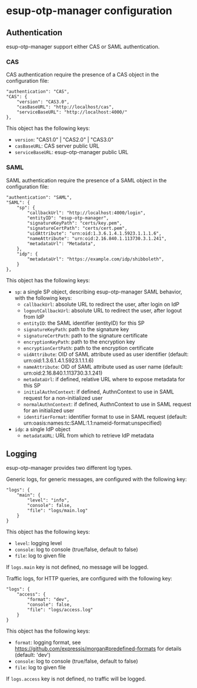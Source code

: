 # esup-otp-manager configuration

## Authentication

esup-otp-manager support either CAS or SAML authentication.

### CAS

CAS authentication require the presence of a CAS object in the configuration file:
```
"authentication": "CAS",
"CAS": {
    "version": "CAS3.0",
    "casBaseURL": "http://localhost/cas",
    "serviceBaseURL": "http://localhost:4000/"
},
```

This object has the following keys:
- `version`: "CAS1.0" | "CAS2.0" | "CAS3.0"
- `casBaseURL`: CAS server public URL
- `serviceBaseURL`: esup-otp-manager public URL

### SAML

SAML authentication require the presence of a SAML object in the configuration file:

```
"authentication": "SAML",
"SAML": {
    "sp": {
        "callbackUrl": "http://localhost:4000/login",
        "entityID": "esup-otp-manager",
        "signatureKeyPath": "certs/key.pem",
        "signatureCertPath": "certs/cert.pem",
        "uidAttribute": "urn:oid:1.3.6.1.4.1.5923.1.1.1.6",
        "nameAttribute": "urn:oid:2.16.840.1.113730.3.1.241",
        "metadataUrl": "Metadata",
    },
    "idp": {
        "metadataUrl": "https://example.com/idp/shibboleth",
    }
},
```

This object has the following keys:
- `sp`: a single SP object, describing esup-otp-manager SAML behavior, with the following keys:
    - `callbackUrl`: absolute URL to redirect the user, after login on IdP
    - `logoutCallbackUrl`: absolute URL to redirect the user, after logout from IdP
    - `entityID`: the SAML identifier (entityID) for this SP
    - `signatureKeyPath`: path to the signature key
    - `signatureCertPath`: path to the signature certificate
    - `encryptionKeyPath`: path to the encryption key
    - `encryptionCertPath`: path to the encryption certificate
    - `uidAttribute`: OID of SAML attribute used as user identifier (default: urn:oid:1.3.6.1.4.1.5923.1.1.1.6)
    - `nameAttribute`: OID of SAML attribute used as user name (default: urn:oid:2.16.840.1.113730.3.1.241)
    - `metadataUrl`: if defined, relative URL where to expose metadata for this SP
    - `initialAuthnContext`: if defined, AuthnContext to use in SAML request for a non-initialized user
    - `normalAuthnContext`: if defined, AuthnContext to use in SAML request for an initialized user
    - `identifierFormat`: identifier format to use in SAML request (default: urn:oasis:names:tc:SAML:1.1:nameid-format:unspecified)
- `idp`: a single IdP object
    - `metadataURL`: URL from which to retrieve IdP metadata

## Logging

esup-otp-manager provides two different log types.

Generic logs, for generic messages, are configured with the following key:
```
"logs": {
    "main": {
        "level": "info",
        "console": false,
        "file": "logs/main.log"
    }
}
```
This object has the following keys:
- `level`: logging level
- `console`: log to console (true/false, default to false)
- `file`: log to given file

If `logs.main` key is not defined, no message will be logged.

Traffic logs, for HTTP queries, are configured with the following key:
```
"logs": {
    "access": {
        "format": "dev",
        "console": false,
        "file": "logs/access.log"
    }
}
```

This object has the following keys:
- `format`: logging format,  see https://github.com/expressjs/morgan#predefined-formats for details (default: 'dev')
- `console`: log to console (true/false, default to false)
- `file`: log to given file

If `logs.access` key is not defined, no traffic will be logged.
